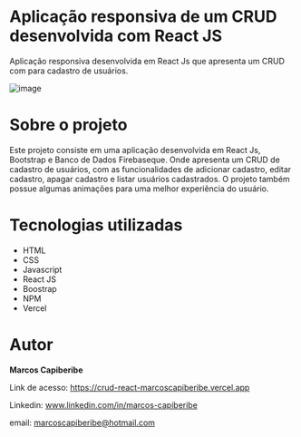 # Aplicação responsiva de um CRUD desenvolvida com React JS

Aplicação responsiva desenvolvida em React Js que apresenta um CRUD com para cadastro de usuários.

![image](https://user-images.githubusercontent.com/96851717/196558460-13c11dcc-ff9b-4d6f-8707-d7a584f1af89.png)

# Sobre o projeto

Este projeto consiste em uma aplicação desenvolvida em React Js, Bootstrap e Banco de Dados Firebaseque. Onde apresenta um CRUD de cadastro de usuários, com as funcionalidades de adicionar cadastro, editar cadastro, apagar cadastro e listar usuários cadastrados. O projeto também possue algumas animações para uma melhor experiência do usuário.



# Tecnologias utilizadas

* HTML
* CSS 
* Javascript
* React JS
* Boostrap
* NPM
* Vercel

# Autor
<b>Marcos Capiberibe</b>

Link de acesso: https://crud-react-marcoscapiberibe.vercel.app

Linkedin: www.linkedin.com/in/marcos-capiberibe

email: marcoscapiberibe@hotmail.com

